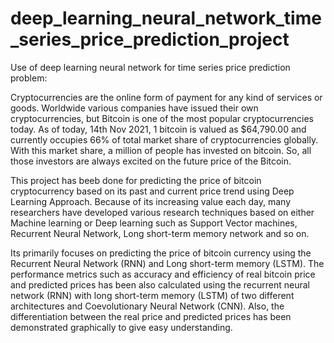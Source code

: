 # deep_learning_neural_network_time_series_price_prediction_project
Use of deep learning neural network for time series price prediction problem:

Cryptocurrencies are the online form of payment for any kind of services or goods. Worldwide various companies have issued their own cryptocurrencies, but Bitcoin is one of the most popular cryptocurrencies today. As of today, 14th Nov 2021, 1 bitcoin is valued as $64,790.00 and currently occupies 66% of total market share of cryptocurrencies globally. With this market share, a million of people has invested on bitcoin. So, all those investors are always excited on the future price of the Bitcoin.

This project has beeb done for predicting the price of bitcoin cryptocurrency based on its past and current price trend using Deep Learning Approach. Because of its increasing value each day, many researchers have developed various research techniques based on either Machine learning or Deep learning such as Support Vector machines, Recurrent Neural Network, Long short-term memory network and so on. 


Its primarily focuses on predicting the price of bitcoin currency using the Recurrent Neural Network (RNN) and Long short-term memory (LSTM). The performance metrics such as accuracy and efficiency of real bitcoin price and predicted prices has been also calculated using the recurrent neural network (RNN) with long short-term memory (LSTM) of two different architectures and Coevolutionary Neural Network (CNN). Also, the differentiation between the real price and predicted prices has been demonstrated graphically to give easy understanding.

